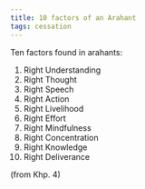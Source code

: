 ```yaml
---
title: 10 factors of an Arahant
tags: cessation
---
```


Ten factors found in arahants: 

1. Right Understanding 
2. Right Thought 
3. Right Speech 
4. Right Action 
5. Right Livelihood 
6. Right Effort 
7. Right Mindfulness 
8. Right Concentration 
9. Right Knowledge 
10. Right Deliverance 

(from Khp. 4)
